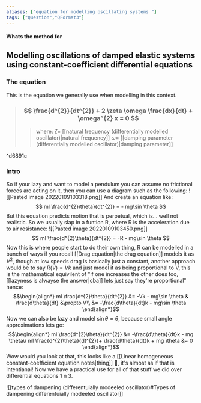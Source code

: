 ```yaml
---
aliases: ["equation for modelling oscillating systems "]
tags: ["Question","QFormat3"]
---
```


#### Whats the method for
## Modelling oscillations of damped elastic systems using constant-coefficient differential equations
### The equation
This is the equation we generally use when modelling in this context.

> ### $$ \frac{d^{2}}{dt^{2}} + 2 \zeta \omega \frac{dx}{dt} + \omega^{2} x = 0 $$ 
>> where:
>> $\zeta =$ [[natural frequency (differentially modelled oscillator)|natural frequency]]
>> $\omega =$ [[damping parameter (differentially modelled oscillator)|damping parameter]]

^d6891c

### Intro
So if your lazy and want to model a pendulum you can assume no frictional forces are acting on it, then you can use a diagram such as the following:
![[Pasted image 20220109103318.png]]
And create an equation like:
$$ ml \frac{d^{2}\theta}{dt^{2}} = - mg\sin \theta $$
But this equation predicts motion that is perpetual, which is... well not realistic. So we usually slap in a funtion R, where R is the acceleration due to air resistance:
![[Pasted image 20220109103450.png]]
$$  ml \frac{d^{2}\theta}{dt^{2}} = -R - mg\sin \theta  $$
Now this is where people start to do their own thing, R can be modelled in a bunch of ways if you recall [[Drag equation|the drag equation]] models it as $V^2$, though at low speeds drag is basically just a constant, another approach would be to say $R(V)=Vk$ and just model it as being proportional to V, this is the mathamatical equivilent of "if one increases the other does too, [[lazyness is alwayse the answer|cba]] lets just say they're proportional" hence:
$$\begin{align*}
ml \frac{d^{2}\theta}{dt^{2}} &= -Vk - mg\sin \theta & \frac{d\theta}{dt} &\propto V\\
&= -\frac{d\theta}{dt}k - mg\sin \theta
\end{align*}$$
Now we can also be lazy and model $\sin \theta = \theta$, because small angle approximations lets go:
$$\begin{align*}
ml \frac{d^{2}\theta}{dt^{2}} &= -\frac{d\theta}{dt}k - mg \theta\\
ml \frac{d^{2}\theta}{dt^{2}}+ \frac{d\theta}{dt}k + mg \theta &= 0
\end{align*}$$
Wow would you look at that, this looks like a [[Linear homogeneous constant-coefficient equation notes|thing]] :thinking:, it's almost as if that is intentianal! Now we have a practical use for all of that stuff we did over differential equations 1 n 3.

![[types of dampening (differentuially modeeled oscillator)#Types of dampening differentuially modeeled oscillator]]
